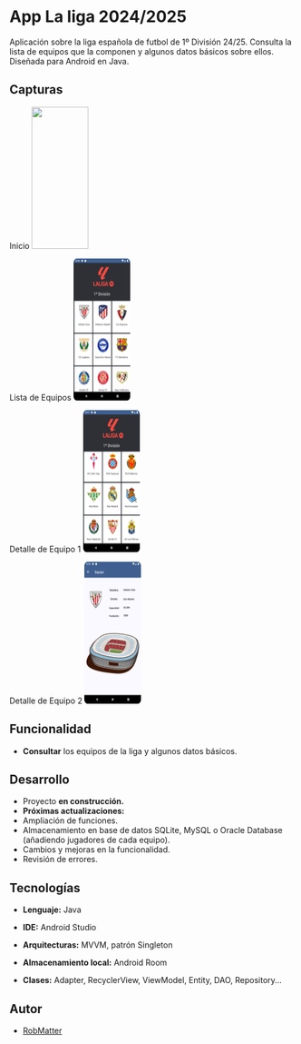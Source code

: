 
# App La liga 2024/2025

Aplicación sobre la liga española de futbol de 1º División 24/25.
Consulta la lista de equipos que la componen y algunos datos básicos sobre ellos.
Diseñada para Android en Java.



## Capturas
Inicio
 <img src="app/src/main/capturas/Captura1.png"  width="100" height="250">

Lista de Equipos
 <img src="app/src/main/capturas/Captura2.png"  width="100" height="250" >

Detalle de Equipo 1
 <img src="app/src/main/capturas/Captura3.png"  width="100" height="250">

Detalle de Equipo 2
 <img src="app/src/main/capturas/Captura4.png"  width="100" height="250">






## Funcionalidad

- **Consultar** los equipos de la liga y algunos datos básicos.







## Desarrollo

- Proyecto **en construcción.**
- **Próximas actualizaciones:** 
- Ampliación de funciones.
- Almacenamiento en base de datos SQLite, MySQL o Oracle Database (añadiendo jugadores de cada equipo). 
- Cambios y mejoras en la funcionalidad. 
- Revisión de errores.

## Tecnologías

- **Lenguaje:** Java

- **IDE:** Android Studio

- **Arquitecturas:** MVVM,  patrón Singleton

- **Almacenamiento local:** Android Room

- **Clases:**  Adapter, RecyclerView, ViewModel, Entity, DAO, Repository...











## Autor

- [RobMatter](https:/https://github.com/RobMatter/)

